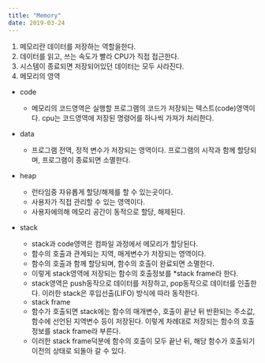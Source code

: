 ```yaml
---
title: "Memory"
date: 2019-03-24
---
```

1. 메모리란 데이터를 저장하는 역할을한다.
2. 데이터를 읽고, 쓰는 속도가 빨라 CPU가 직접 접근한다.
3. 시스템이 종료되면 저장되어있던 데이터는 모두 사라진다.
4. 메모리의 영역
- code
  - 메모리의 코드영역은 실행할 프로그램의 코드가 저장되는 텍스트(code)영역이다.
  cpu는 코드영역에 저장된 명령어를 하나씩 가져가 처리한다.
- data
  - 프로그램 전역, 정적 변수가 저장되는 영역이다.
  프로그램의 시작과 함께 할당되며, 프로그램이 종료되면 소멸한다.
- heap
  - 런타임중 자유롭게 할당/해제를 할 수 있는곳이다.
  - 사용자가 직접 관리할 수 있는 영역이다.
  - 사용자에의해 메모리 공간이 동적으로 할당, 해제된다.
- stack
  - stack과 code영역은 컴파일 과정에서 메모리가 할당된다.
  - 함수의 호출과 관계되는 지역, 매게변수가 저장되는 영역이다.
  - 함수의 호출과 함께 할당되며, 함수의 호출이 완료되면 소멸한다.
  - 이렇게 stack영역에 저장되는 함수의 호출정보를 *stack frame라 한다.
  - stack영역은 push동작으로 데이터를 저장하고, pop동작으로 데이터를 인출한다.
  이러한 stack은 후입선출(LIFO) 방식에 따라 동작한다.
  
  * stack frame
  - 함수가 호출되면 stack에는 함수의 매개변수, 호출이 끝난 뒤 반환되는 주소값, 함수에 선언된 지역변수 등이 저장된다.
  이렇게 차례대로 저장되는 함수의 호출정보를 stack frame라 부른다.
  - 이러한 stack frame덕분에 함수의 호출이 모두 끝난 뒤, 해당 함수가 호출되기 이전의 상태로 되돌아 갈 수 있다.
